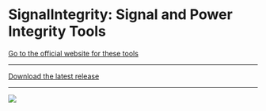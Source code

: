 # SignalIntegrity: Signal and Power Integrity Tools

[Go to the official website for these tools](https://github.com/TeledyneLeCroy/SignalIntegrity/wiki)

***
[Download the latest release](https://github.com/TeledyneLeCroy/SignalIntegrity/releases)
***

![](http://teledynelecroy.github.io/SignalIntegrity/Images/Screenshot.png)






